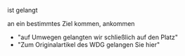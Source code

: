 ist gelangt

an ein bestimmtes Ziel kommen, ankommen
-   "auf Umwegen gelangten wir schließlich auf den Platz"
-   "Zum Originalartikel des WDG gelangen Sie hier"